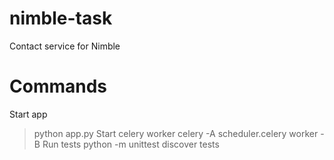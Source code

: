 # nimble-task
Contact service for Nimble
# Commands
Start app
> python app.py
Start celery worker
> celery -A scheduler.celery worker -B
Run tests
> python -m unittest discover tests